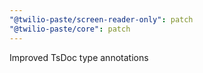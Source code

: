 ```yaml
---
"@twilio-paste/screen-reader-only": patch
"@twilio-paste/core": patch
---
```


Improved TsDoc type annotations
